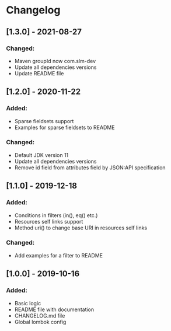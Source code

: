 # Changelog

## [1.3.0] - 2021-08-27
### Changed:
- Maven groupId now com.slm-dev
- Update all dependencies versions
- Update README file

## [1.2.0] - 2020-11-22
### Added:
  - Sparse fieldsets support 
  - Examples for sparse fieldsets to README
  
### Changed:
  - Default JDK version 11
  - Update all dependencies versions
  - Remove id field from attributes field by JSON:API specification

## [1.1.0] - 2019-12-18
### Added:
  - Conditions in filters (in(), eq() etc.)
  - Resources self links support
  - Method uri() to change base URI in resources self links
  
### Changed:
  - Add examples for a filter to README

## [1.0.0] - 2019-10-16
### Added:
  - Basic logic
  - README file with documentation
  - CHANGELOG.md file
  - Global lombok config
